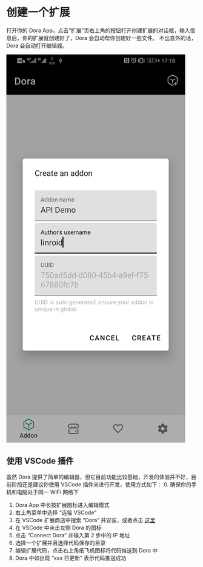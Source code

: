 # 创建一个扩展

打开你的 Dora App，点击“扩展”页右上角的按钮打开创建扩展的对话框，输入信息后，你的扩展就创建好了，Dora 会自动帮你创建好一些文件。
不出意外的话，Dora 会自动打开编辑器。

![Create Addon](../_media/create_addon.png ':size=300')
## 使用 VSCode 插件

虽然 Dora 提供了简单的编辑器，但它目前功能比较基础，开发的体验并不好，目前阶段还是建议你使用 VSCode 插件来进行开发，使用方式如下：
 0. 确保你的手机和电脑处于同一 WiFi 网络下
 1. Dora App 中长按扩展图标进入编辑模式
 2. 右上角菜单中选择 “连接 VSCode”
 3. 在 VSCode 扩展商店中搜索 “Dora” 并安装，或者点击 [这里](https://marketplace.visualstudio.com/items?itemName=linroid.dora)
 4. 在 VSCode 中点击左侧 Dora 的图标
 5. 点击 “Connect Dora” 并输入第 2 步中的 IP 地址
 6. 选择一个扩展并且选择代码保存的目录
 7. 编辑扩展代码，点击右上角纸飞机图标将代码推送到 Dora 中
 8. Dora 中如出现 “xxx 已更新” 表示代码推送成功